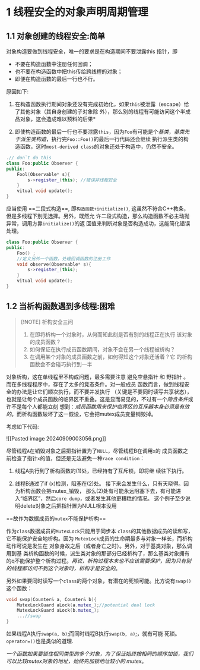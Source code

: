 # 1 线程安全的对象声明周期管理


## 1.1 对象创建的线程安全:简单

对象构造要做到线程安全，唯一的要求是在构造期间不要泄露this 指针，即 

- 不要在构造函数中注册任何回调； 
- 也不要在构造函数中把this传给跨线程的对象； 
- 即便在构造函数的最后一行也不行。

原因如下:

1. 在构造函数执行期间对象还没有完成初始化，如果`this`被泄露（escape）给了其他对象（其自身创建的子对象除 外），那么别的线程有可能访问这个半成品对象，这会造成难以预料的后果*


2. 即使构造函数的最后一行也不要泄露`this`，因为`Foo`有可能是个*基类*，*基类先于派生类构造*，执行完`Foo::Foo()`的最后一行代码还会继续 执行派生类的构造函数，这时`most-derived class`的对象还处于构造中，仍然不安全。 

```c++
.// don`t do this
class Foo:public Observer {
public:
	Fool(Observable* s){
	    s->register_(this); //错误非线程安全
	}
	vitual void update();
}
```


应当使用 ==二段式构造==, 即`构造函数+initialize()`, 这虽然不符合C++教条，但是多线程下别无选择。另外，既然允 许二段式构造，那么构造函数不必主动抛异常，调用方靠`initialize()`的返 回值来判断对象是否构造成功，这能简化错误处理。

```c++
class Foo:public Observer {
public:
	Foo() ;
	//定义另外一个函数，处理回调函数的注册工作
	void observe(Observable* s){
		s->register_(this);
	}
	vitual void update();
}
```




## 1.2 当析构函数遇到多线程:困难


> [!NOTE] 析构安全三问
> 1. 在即将析构一个对象时，从何而知此刻是否有别的线程正在执行 该对象的成员函数？ 
> 2. 如何保证在执行成员函数期间，对象不会在另一个线程被析构？
> 3. 在调用某个对象的成员函数之前，如何得知这个对象还活着？它 的析构函数会不会碰巧执行到一半



对象析构，这在单线程里不构成问题，最多需要注意 避免空悬指针 和 野指针 。而在多线程程序中，存在了太多的竞态条件。对一般成员 函数而言，做到线程安全的办法是让它们顺次执行，而不要并发执行 （关键是不要同时读写共享状态），也就是让每个成员函数的临界区不重叠。这是显而易见的，不过有一个*隐含条件*或许不是每个人都能立刻 想到：*成员函数用来保护临界区的互斥器本身必须是有效的*。而析构函数破坏了这一假设，它会把mutex成员变量销毁掉。


考虑如下代码:

![[Pasted image 20240909003056.png]]

尽管线程`A`在销毁对象之后把指针置为了`NULL`，尽管线程B在调用`x`的 成员函数之前检查了指针`x`的值，但还是无法避免一种`race condition`：

1. 线程A执行到了析构函数的(1)处，已经持有了互斥锁，即将继 续往下执行。 

2. 线程B通过了if (x)检测，阻塞在(2)处。 接下来会发生什么，只有天晓得。因为析构函数会把mutex_销毁， 那么(2)处有可能永远阻塞下去，有可能进入“临界区”，然后`core dump`，或者发生其他更糟糕的情况。 这个例子至少说明delete对象之后把指针置为NULL根本没用


==故作为数据成员的`mutex`不能保护析构==


作为`class`数据成员的`MutexLock`只能用于同步本 `class`的其他数据成员的读和写，它不能保护安全地析构。因为 `MutexLock`成员的生命期最多与对象一样长，而析构动作可说是发生在 对象身故之后（或者身亡之时）。另外，对于基类对象，那么调用到基 类析构函数的时候，派生类对象的那部分已经析构了，那么基类对象拥有的q不能保护整个析构过程。*再说，析构过程本来也不应该需要保护，因为只有别的线程都访问不到这个对象时，析构才是安全的*。


 另外如果要同时读写一个`class`的两个对象，有潜在的死锁可能。比方说有`swap()`这个函数：

```c++
void swap(Counter& a, Counter& b){
	MutexLockGuard aLock(a.mutex_);//potential deal lock
	MutexLockGuard aLock(b.mutex_);
	...//swap
}
```
如果线程A执行`swap(a, b)`;而同时线程B执行`swap(b, a)`;，就有可能 死锁。`operator=()`也是类似的道理.

*一个函数如果要锁住相同类型的多个对象，为了保证始终按相同的顺序加锁，我们可以比较mutex对象的地址，始终先加锁地址较小的 mutex*。
